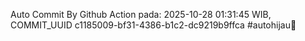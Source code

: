 Auto Commit By Github Action pada: 2025-10-28 01:31:45 WIB, COMMIT_UUID c1185009-bf31-4386-b1c2-dc9219b9ffca #autohijau🗿
